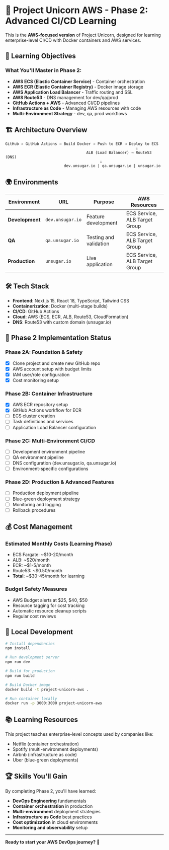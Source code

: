 # 🚀 Project Unicorn AWS - Phase 2: Advanced CI/CD Learning

This is the **AWS-focused version** of Project Unicorn, designed for learning enterprise-level CI/CD with Docker containers and AWS services.

## 🎯 Learning Objectives

### **What You'll Master in Phase 2:**
- **AWS ECS (Elastic Container Service)** - Container orchestration
- **AWS ECR (Elastic Container Registry)** - Docker image storage
- **AWS Application Load Balancer** - Traffic routing and SSL
- **AWS Route53** - DNS management for dev/qa/prod
- **GitHub Actions + AWS** - Advanced CI/CD pipelines
- **Infrastructure as Code** - Managing AWS resources with code
- **Multi-Environment Strategy** - dev, qa, prod workflows

## 🏗️ Architecture Overview

```
GitHub → GitHub Actions → Build Docker → Push to ECR → Deploy to ECS
                                                          ↓
                                    ALB (Load Balancer) → Route53 (DNS)
                                          ↓
                          dev.unsugar.io | qa.unsugar.io | unsugar.io
```

## 🌍 Environments

| Environment | URL | Purpose | AWS Resources |
|-------------|-----|---------|---------------|
| **Development** | `dev.unsugar.io` | Feature development | ECS Service, ALB Target Group |
| **QA** | `qa.unsugar.io` | Testing and validation | ECS Service, ALB Target Group |
| **Production** | `unsugar.io` | Live application | ECS Service, ALB Target Group |

## 🛠️ Tech Stack

- **Frontend**: Next.js 15, React 18, TypeScript, Tailwind CSS
- **Containerization**: Docker (multi-stage builds)
- **CI/CD**: GitHub Actions
- **Cloud**: AWS (ECS, ECR, ALB, Route53, CloudFormation)
- **DNS**: Route53 with custom domain (unsugar.io)

## 🚀 Phase 2 Implementation Status

### **Phase 2A: Foundation & Safety**
- [x] Clone project and create new GitHub repo
- [x] AWS account setup with budget limits
- [x] IAM user/role configuration
- [x] Cost monitoring setup

### **Phase 2B: Container Infrastructure**
- [x] AWS ECR repository setup
- [x] GitHub Actions workflow for ECR
- [ ] ECS cluster creation
- [ ] Task definitions and services
- [ ] Application Load Balancer configuration

### **Phase 2C: Multi-Environment CI/CD**
- [ ] Development environment pipeline
- [ ] QA environment pipeline
- [ ] DNS configuration (dev.unsugar.io, qa.unsugar.io)
- [ ] Environment-specific configurations

### **Phase 2D: Production & Advanced Features**
- [ ] Production deployment pipeline
- [ ] Blue-green deployment strategy
- [ ] Monitoring and logging
- [ ] Rollback procedures

## 💰 Cost Management

### **Estimated Monthly Costs (Learning Phase)**
- ECS Fargate: ~$10-20/month
- ALB: ~$20/month
- ECR: ~$1-5/month
- Route53: ~$0.50/month
- **Total**: ~$30-45/month for learning

### **Budget Safety Measures**
- AWS Budget alerts at $25, $40, $50
- Resource tagging for cost tracking
- Automatic resource cleanup scripts
- Regular cost reviews

## 🔧 Local Development

```bash
# Install dependencies
npm install

# Run development server
npm run dev

# Build for production
npm run build

# Build Docker image
docker build -t project-unicorn-aws .

# Run container locally
docker run -p 3000:3000 project-unicorn-aws
```

## 📚 Learning Resources

This project teaches enterprise-level concepts used by companies like:
- Netflix (container orchestration)
- Spotify (multi-environment deployments)
- Airbnb (infrastructure as code)
- Uber (blue-green deployments)

## 🏆 Skills You'll Gain

By completing Phase 2, you'll have learned:
- **DevOps Engineering** fundamentals
- **Container orchestration** in production
- **Multi-environment** deployment strategies
- **Infrastructure as Code** best practices
- **Cost optimization** in cloud environments
- **Monitoring and observability** setup

---

**Ready to start your AWS DevOps journey?** 🚀
